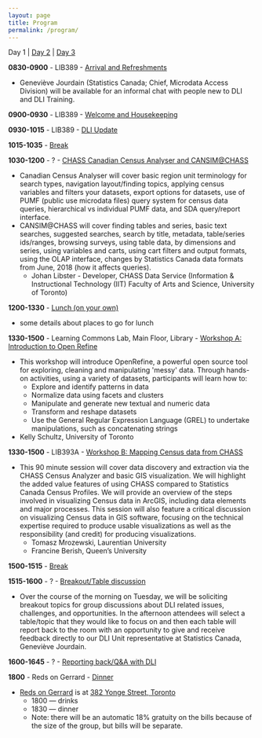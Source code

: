 ```yaml
---
layout: page
title: Program
permalink: /program/
---
```


<a name="day-one">Day 1</a> | [Day 2](#day-two) | [Day 3](#day-three)
<p></p>


**0830-0900** - LIB389 - <a name="1-1">[Arrival and Refreshments](/schedule/#1-1)</a>

- Geneviève Jourdain (Statistics Canada; Chief, Microdata Access Division) will be available for an informal chat with people new to DLI and DLI Training.

**0900-0930** - LIB389 - <a name="1-2">[Welcome and Housekeeping](/schedule/#1-2)</a>

**0930-1015** - LIB389 - <a name="1-3">[DLI Update](/schedule/#1-3)</a>

**1015-1035** - <a name="1-4">[Break](/schedule/#1-4)</a>

**1030-1200** - ? - <a name="1-5">[CHASS Canadian Census Analyser and CANSIM@CHASS](/schedule/#1-5)</a>

- Canadian Census Analyser will cover basic region unit terminology for search types, navigation layout/finding topics, applying census variables and filters your datasets, export options for datasets, use of PUMF (public use microdata files) query system for census data queries, hierarchical vs individual PUMF data, and SDA query/report interface.
- CANSIM@CHASS will cover finding tables and series, basic text searches, suggested searches, search by title, metadata, table/series ids/ranges, browsing surveys, using table data, by dimensions and series, using variables and carts, using cart filters and output formats, using the OLAP interface, changes by Statistics Canada data formats from June, 2018 (how it affects queries).
	- Johan Libster - Developer, CHASS Data Service (Information & Instructional Technology (IIT) Faculty of Arts and Science, University of Toronto)

**1200-1330** - <a name="1-6">[Lunch (on your own)](/schedule/#1-6)</a>

- some details about places to go for lunch

**1330-1500** - Learning Commons Lab, Main Floor, Library - <a name="1-7a">[Workshop A: Introduction to Open Refine](/schedule/#1-7a)</a>

- This workshop will introduce OpenRefine, a powerful open source tool for exploring, cleaning and manipulating 'messy' data. Through hands-on activities, using a variety of datasets, participants will learn how to:
	- Explore and identify patterns in data
	- Normalize data using facets and clusters
	- Manipulate and generate new textual and numeric data
	- Transform and reshape datasets
	- Use the General Regular Expression Language (GREL) to undertake manipulations, such as concatenating strings
- Kelly Schultz, University of Toronto

**1330-1500** - LIB393A - <a name="1-7b">[Workshop B: Mapping Census data from CHASS](/schedule/#1-7b)</a>

- This 90 minute session will cover data discovery and extraction via the CHASS Census Analyzer and basic GIS visualization. We will highlight the added value features of using CHASS compared to Statistics Canada Census Profiles. We will provide an overview of the steps involved in visualizing Census data in ArcGIS, including data elements and major processes. This session will also feature a critical discussion on visualizing Census data in GIS software, focusing on the technical expertise required to produce usable visualizations as well as the responsibility (and credit) for producing visualizations.
	- Tomasz Mrozewski, Laurentian University
	- Francine Berish, Queen’s University

**1500-1515** - <a name="1-8">[Break](/schedule/#1-8)</a>

**1515-1600** - ? - <a name="1-9">[Breakout/Table discussion](/schedule/#1-9)</a>

- Over the course of the morning on Tuesday, we will be soliciting breakout topics for group discussions about DLI related issues, challenges, and opportunities. In the afternoon attendees will select a table/topic that they would like to focus on and then each table will report back to the room with an opportunity to give and receive feedback directly to our DLI Unit representative at Statistics Canada, Geneviève Jourdain.

**1600-1645** - ? - <a name="1-10">[Reporting back/Q&A with DLI](/schedule/#1-10)</a>

**1800** - Reds on Gerrard - <a name="1-11">[Dinner](/schedule/#1-11)</a>

- [Reds on Gerrard](http://redsrestaurants.com) is at [382 Yonge Street, Toronto](https://www.google.com/maps/place/REDS+Midtown+Tavern/@43.6591672,-79.3845898,17z/data=!3m1!4b1!4m5!3m4!1s0x882b34b56f688195:0x7748f8e1643e7f3e!8m2!3d43.6591672!4d-79.3824011)
	- 1800 — drinks
	- 1830 — dinner
	- Note: there will be an automatic 18% gratuity on the bills because of the size of the group, but bills will be separate.






